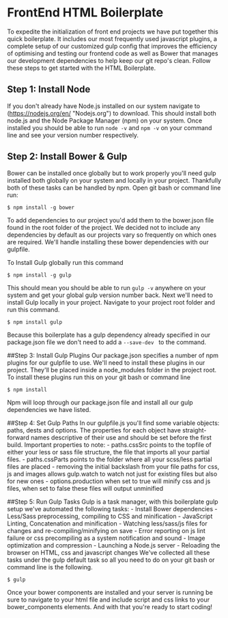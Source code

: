 # FrontEnd HTML Boilerplate
To expedite the initialization of front end projects we have put together this quick boilerplate. It includes our most frequently used javascript plugins, a complete setup of our customized gulp config that improves the efficiency of optimising and testing our frontend code as well as Bower that manages our development dependencies to help keep our git repo's clean. Follow these steps to get started with the HTML Boilerplate.

## Step 1: Install Node
If you don't already have Node.js installed on our system navigate to (https://nodejs.org/en/ "Nodejs.org") to download. This should install both node.js and the Node Package Manager (npm) on your system. Once installed you should be able to run ```node -v``` and ```npm -v``` on your command line and see your version number respectively.

## Step 2: Install Bower & Gulp
Bower can be installed once globally but to work properly you'll need gulp installed both globally on your system and locally in your project. Thankfully both of these tasks can be handled by npm. Open git bash or command line run:
```
$ npm install -g bower
```
To add dependencies to our project you'd add them to the bower.json file found in the root folder of the project. We decided not to include any dependencies by default as our projects vary so frequently on which ones are required. We'll handle installing these bower dependencies with our gulpfile.

To Install Gulp globally run this command
```
$ npm install -g gulp
```
This should mean you should be able to run ```gulp -v``` anywhere on your system and get your global gulp version number back. Next we'll need to install Gulp locally in your project. Navigate to your project root folder and run this command.
```
$ npm install gulp
```
Because this boilerplate has a gulp dependency already specified in our package.json file we don't need to add a ```--save-dev ``` to the command.

##Step 3: Install Gulp Plugins
Our package.json specifies a number of npm plugins for our gulpfile to use. We'll need to install these plugins in our project. They'll be placed inside a node_modules folder in the project root. To install these plugins run this on your git bash or command line
```
$ npm install
```
Npm will loop through our package.json file and install all our gulp dependencies we have listed.

##Step 4: Set Gulp Paths
In our gulpfile.js you'll find some variable objects: paths, dests and options. The properties for each object have straight-forward names descriptive of their use and should be set before the first build. Important properties to note:
	- paths.cssSrc points to the topfile of either your less or sass file structure, the file that imports all your partial files.
	- paths.cssParts points to the folder where all your scss/less partial files are placed
	- removing the initial backslash from your file paths for css, js and images allows gulp.watch to watch not just for existing files but also for new ones
	- options.production when set to true will minify css and js files, when set to false these files will output unminified

##Step 5: Run Gulp Tasks
Gulp is a task manager, with this boilerplate gulp setup we've automated the following tasks:
	- Install Bower dependencies
	- Less/Sass preprocessing, compiling to CSS and minification
	- JavaScript Linting, Concatenation and minification
	- Watching less/sass/js files for changes and re-compiling/minifying on save
	- Error reporting on js lint failure or css precompiling as a system notification and sound
	- Image optimization and compression
	- Launching a Node.js server
	- Reloading the browser on HTML, css and javascript changes
We've collected all these tasks under the gulp default task so all you need to do on your git bash or command line is the following.
```
$ gulp
```
Once your bower components are installed and your server is running be sure to navigate to your html file and include script and css links to your bower_components elements. And with that you're ready to start coding!